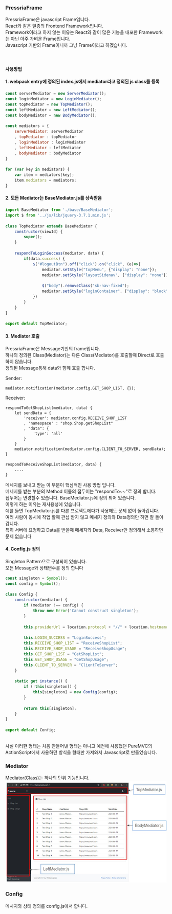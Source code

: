 ### PressriaFrame
PressriaFrame은 javascript Frame입니다.<br/>
React와 같은 일종의 Frontend Framework입니다.<br/>
Framework이라고 하지 않는 이유는 React와 같이 많은 기능을 내포한 Framework는 아닌 아주 가벼운 Frame입니다.<br/>
Javascript 기반의 Frame이니까 그냥 Frame이라고 하겠습니다.<br/>
<br/>
<br/>
#### 사용방법


#### 1. webpack entry에 정의된 index.js에서 mediator라고 정의된 js class를 등록

```javascript
const serverMediator = new ServerMediator();
const loginMediator = new LoginMediator();
const topMediator = new TopMediator();
const leftMediator = new LeftMediator();
const bodyMediator = new BodyMediator();

const mediators = {
	serverMediator: serverMediator
	, topMediator : topMediator
	, loginMediator : loginMediator
	, leftMediator : leftMediator
	, bodyMediator : bodyMediator
}

for (var key in mediators) {
	var item = mediators[key];
	item.mediators = mediators;
}
```

#### 2. 모든 Mediator는 BaseMediator.js를 상속받음
```javascript
import BaseMediator from './base/BaseMediator';
import $ from '../js/lib/jquery-3.7.1.min.js';

class TopMediator extends BaseMediator {
	constructor(viewId) {
		super();
	}

	respondToLoginSuccess(mediator, data) {
		if(data.success) {
			$("#logoutBtn").off("click").on("click", (e)=>{
				mediator.setStyle("topMenu", {"display": "none"});
				mediator.setStyle("layoutSidenav", {"display": "none"});
	
				$("body").removeClass("sb-nav-fixed");
				mediator.setStyle("loginContainer", {"display": "block", "opacity":"1"});
			})
		}
	}
}

export default TopMediator;
```

#### 3. Mediator 호출
PressriaFrame은 Message기반의 frame입니다.<br/>
하나의 정의된 Class(Mediator)는 다른 Class(Mediator)를 호출할때 Direct로 호출 하지 않습니다.<br/>
정의된 Message통해 data와 함께 호출 합니다.<br/>

Sender:

    mediator.notification(mediator.config.GET_SHOP_LIST, {});
    
Receiver:

	respondToGetShopList(mediator, data) {
		let sendData = {
			'receiver': mediator.config.RECEIVE_SHOP_LIST
			, 'namespace' : "shop.Shop.getShopList"
			, "data": {
				'type': 'all'
			}
		}
		mediator.notification(mediator.config.CLIENT_TO_SERVER, sendData);
	}

	respondToReceiveShopList(mediator, data) {
		....
	}
    
메세지를 보내고 받는 이 부분이 핵심적인 사용 방법 입니다.<br>
메세지를 받는 부분의 Method 이름의 접두어는 "respondTo~~"로 정의 합니다.<br>
접두어는 변경할수 있습니다. BaseMediator.js에 정의 되어 있습니다.<br>
이렇게 하는 이유는 재사용성에 있습니다. <BR>
예를 들면 TopMediator.js를 다른 프로젝트에다가 사용해도 문제 없이 돌아갑니다.<br>
여러 사람이 동시에 작업 할때 관섭 받지 않고 메세지 정의와 Data정의만 하면 잘 돌아갑니다.<br>
특히 서버에 요청하고 Data를 받을때 메세지와 Data, Receiver만 정의해서 소통하면 문제 없습니다<br>

#### 4. Config.js 정의
Singleton Pattern으로 구성되어 있습니다.<br>
모든 Message와 상태변수를 정의 합니다<br>
```javascript
const singleton = Symbol();
const config = Symbol();

class Config {
	constructor(mediator) {
		if (mediator !== config) {
			throw new Error('Cannot construct singleton');
		}

		this.providerUrl = location.protocol + "//" + location.hostname;

		this.LOGIN_SUCCESS = "LoginSuccess";
		this.RECEIVE_SHOP_LIST = "ReceiveShopList";
		this.RECEIVE_SHOP_USAGE = "ReceiveShopUsage";
		this.GET_SHOP_LIST = "GetShopList";
		this.GET_SHOP_USAGE = "GetShopUsage";
		this.CLIENT_TO_SERVER = "ClientToServer";
	}

	static get instance() {
		if (!this[singleton]) {
			this[singleton] = new Config(config);
		}

		return this[singleton];
	}
}

export default Config;
```

<br>
사실 이러한 형태는 처음 만들어낸 형태는 아니고 예전에 사용했던 PureMVC의 ActionScript에서 사용하던 방식을 형태만 가져와서 Javascript로 만들었습니다.

### Mediator

Mediator(Class)는 하나의 단위 기능입니다.<br>
![image](./output/assets/image/readme_1.jpg)


### Config
메시지와 상태 정의를 config.js에서 합니다.


